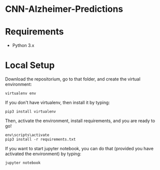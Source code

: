 # CNN-Alzheimer-Predictions


# Requirements
* Python 3.x


# Local Setup
Download the repositorium, go to that folder, and create the virtual environment:
```
virtualenv env
```

If you don't have virtualenv, then install it by typing:
```
pip3 install virtualenv
```

Then, activate the environment, install requirements, and you are ready to go!
```
env\scripts\activate
pip3 install -r requirements.txt 
```

If you want to start jupyter notebook, you can do that (provided you have activated the environment) by typing:
```
jupyter notebook
```
